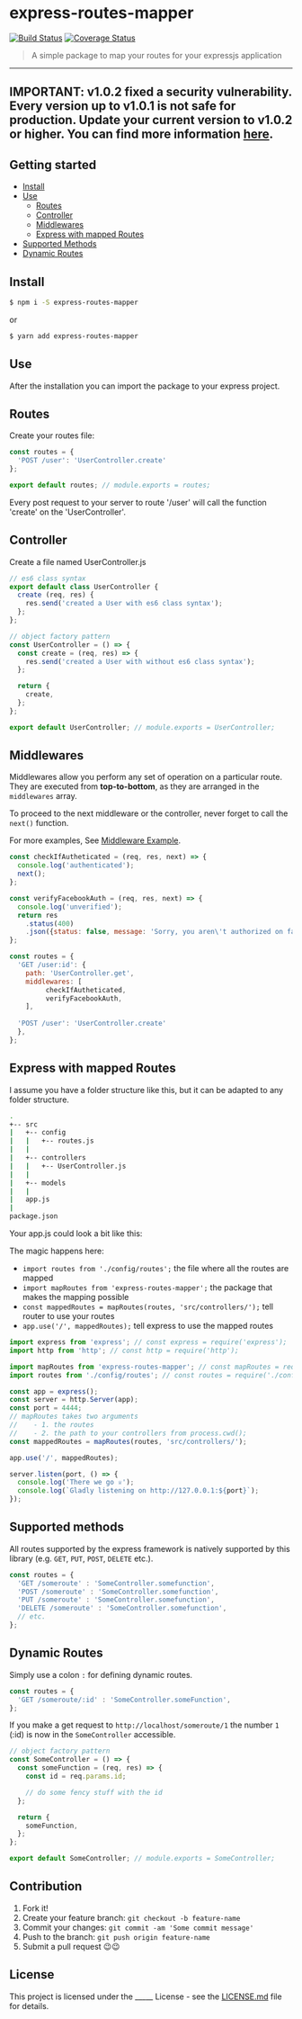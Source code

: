 # express-routes-mapper

[![Build Status](https://travis-ci.org/aichbauer/express-routes-mapper.svg?branch=master)](https://travis-ci.org/aichbauer/express-routes-mapper) [![Coverage Status](https://coveralls.io/repos/github/aichbauer/express-routes-mapper/badge.svg)](https://coveralls.io/github/aichbauer/express-routes-mapper)

> A simple package to map your routes for your expressjs application

---
**IMPORTANT: v1.0.2 fixed a security vulnerability. Every version up to v1.0.1 is not safe for production. Update your current version to v1.0.2 or higher. You can find more information [here](https://github.com/aichbauer/express-routes-mapper/issues/15).**
---

## Getting started

- [Install](#install)
- [Use](#use)
  - [Routes](#routes)
  - [Controller](#controller)
  - [Middlewares](#middlewares)
  - [Express with mapped Routes](#express-with-mapped-routes)
- [Supported Methods](#supported-methods)
- [Dynamic Routes](#dynamic-routes)

## Install

```sh
$ npm i -S express-routes-mapper
```

or

```sh
$ yarn add express-routes-mapper
```

## Use

After the installation you can import the package to your express project.

## Routes

Create your routes file:

```js
const routes = {
  'POST /user': 'UserController.create'
};

export default routes; // module.exports = routes;
```

Every post request to your server to route '/user' will call the function 'create' on the 'UserController'.

## Controller

Create a file named UserController.js

```js
// es6 class syntax
export default class UserController {
  create (req, res) {
    res.send('created a User with es6 class syntax');
  };
};

// object factory pattern
const UserController = () => {
  const create = (req, res) => {
    res.send('created a User with without es6 class syntax');
  };

  return {
    create,
  };
};

export default UserController; // module.exports = UserController;
```

## Middlewares
Middlewares allow you perform any set of operation on a particular route. They are executed from **top-to-bottom**, as they are arranged in the `middlewares` array.

To proceed to the next middleware or the controller, never forget to call the `next()` function.

For more examples, See [Middleware Example](./examples/app/config/routes.js).

```Javascript
const checkIfAutheticated = (req, res, next) => {
  console.log('authenticated');
  next();
};

const verifyFacebookAuth = (req, res, next) => {
  console.log('unverified');
  return res
    .status(400)
    .json({status: false, message: 'Sorry, you aren\'t authorized on facebook'});
};

const routes = {
  'GET /user:id': {
    path: 'UserController.get',
    middlewares: [
         checkIfAutheticated,
         verifyFacebookAuth,
    ],
    
  'POST /user': 'UserController.create'
  },
};
```

## Express with mapped Routes

I assume you have a folder structure like this, but it can be adapted to any folder structure.

```sh
.
+-- src
|   +-- config
|   |   +-- routes.js
|   |
|   +-- controllers
|   |   +-- UserController.js
|   |
|   +-- models
|   |
|   app.js
|
package.json
```

Your app.js could look a bit like this:

The magic happens here:

- `import routes from './config/routes';` the file where all the routes are mapped
- `import mapRoutes from 'express-routes-mapper';` the package that makes the mapping possible
- `const mappedRoutes = mapRoutes(routes, 'src/controllers/');` tell router to use your routes
- `app.use('/', mappedRoutes);` tell express to use the mapped routes

```js
import express from 'express'; // const express = require('express');
import http from 'http'; // const http = require('http');

import mapRoutes from 'express-routes-mapper'; // const mapRoutes = require('express-routes-mapper');
import routes from './config/routes'; // const routes = require('./config/routes');

const app = express();
const server = http.Server(app);
const port = 4444;
// mapRoutes takes two arguments
//    - 1. the routes
//    - 2. the path to your controllers from process.cwd();
const mappedRoutes = mapRoutes(routes, 'src/controllers/');

app.use('/', mappedRoutes);

server.listen(port, () => {
  console.log('There we go ♕');
  console.log(`Gladly listening on http://127.0.0.1:${port}`);
});
```

## Supported methods
All routes supported by the express framework is natively supported by this library (e.g. `GET`, `PUT`, `POST`, `DELETE` etc.).

```js
const routes = {
  'GET /someroute' : 'SomeController.somefunction',
  'POST /someroute' : 'SomeController.somefunction',
  'PUT /someroute' : 'SomeController.somefunction',
  'DELETE /someroute' : 'SomeController.somefunction',
  // etc.
};
```

## Dynamic Routes

 Simply use a colon `:` for defining dynamic routes.

 ```js
 const routes = {
   'GET /someroute/:id' : 'SomeController.someFunction',
 };
 ```

If you make a get request to `http://localhost/someroute/1` the number `1` (:id) is now in the `SomeController` accessible.

```js
// object factory pattern
const SomeController = () => {
  const someFunction = (req, res) => {
    const id = req.params.id;

    // do some fency stuff with the id
  };

  return {
    someFunction,
  };
};

export default SomeController; // module.exports = SomeController;
```


## Contribution

1. Fork it!
2. Create your feature branch: `git checkout -b feature-name`
3. Commit your changes: `git commit -am 'Some commit message'`
4. Push to the branch: `git push origin feature-name`
5. Submit a pull request 😉😉


## License
This project is licensed under the _____ License - see the [LICENSE.md](LICENSE) file for details.

